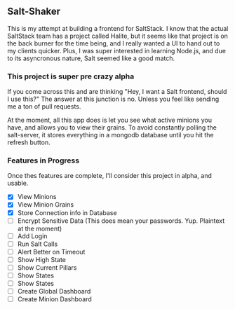 ## Salt-Shaker
This is my attempt at building a frontend for SaltStack. I know that the actual SaltStack team has a project called Halite, but it seems like that project is on the back burner for the time being, and I really wanted a UI to hand out to my clients quicker. Plus, I was super interested in learning Node.js, and due to its asyncronous nature, Salt seemed like a good match.

### This project is super pre crazy alpha

If you come across this and are thinking "Hey, I want a Salt frontend, should I use this?" The answer at this junction is no. Unless you feel like sending me a ton of pull requests.

At the moment, all this app does is let you see what active minions you have, and allows you to view their grains. To avoid constantly polling the salt-server, it stores everything in a mongodb database until you hit the refresh button.

### Features in Progress
Once thes features are complete, I'll consider this project in alpha, and usable.

- [X] View Minions
- [X] View Minion Grains
- [X] Store Connection info in Database
- [ ] Encrypt Sensitive Data (This does mean your passwords. Yup. Plaintext at the moment)
- [ ] Add Login
- [ ] Run Salt Calls
- [ ] Alert Better on Timeout
- [ ] Show High State
- [ ] Show Current Pillars
- [ ] Show States
- [ ] Show States
- [ ] Create Global Dashboard
- [ ] Create Minion Dashboard
